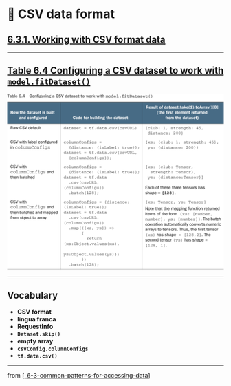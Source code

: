 # 🧮 CSV data format

## [**6.3.1.** Working with CSV format data](https://livebook.manning.com/book/deep-learning-with-javascript/chapter-6/110)

---

## [**Table 6.4** Configuring a CSV dataset to work with `model.fitDataset()`](https://livebook.manning.com/book/deep-learning-with-javascript/chapter-6/ch06table03)

<img src="../../../assets/tables/table_6-4.png"/>

---

## **Vocabulary**

- <b>CSV format</b>
- <b>lingua franca</b>
- <b>RequestInfo</b>
- <b>`Dataset.skip()`</b>
- <b>empty array</b>
- <b>`csvConfig.columnConfigs`</b>
- <b>`tf.data.csv()`</b>

<link rel="stylesheet" type="text/css" media="all" href="../../../assets/css/custom.css" />

---

from [[_6-3-common-patterns-for-accessing-data]]

[//begin]: # "Autogenerated link references for markdown compatibility"
[_6-3-common-patterns-for-accessing-data]: _6-3-common-patterns-for-accessing-data.md "🧮 Common Patterns for Data Access"
[//end]: # "Autogenerated link references"
